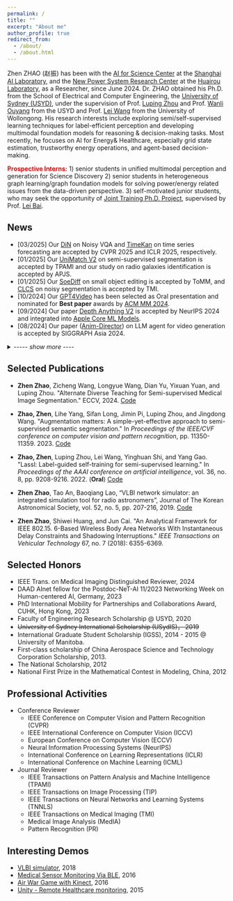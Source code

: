 ```yaml
---
permalink: /
title: ""
excerpt: "About me"
author_profile: true
redirect_from: 
  - /about/
  - /about.html
---
```


Zhen ZHAO (赵振) has been with the [AI for Science Center](https://science.openxlab.org.cn/) at the [Shanghai AI Laboratory](https://www.shlab.org.cn/), and the [New Power System Research Center](https://www.hrl.ac.cn/4.html) at the [Huairou Laboratory](https://www.hrl.ac.cn/), as a Researcher, since June 2024. Dr. ZHAO obtained his Ph.D. from the School of Electrical and Computer Engineering, the [University of Sydney (USYD)](https://www.sydney.edu.au/), under the supervision of Prof. [Luping Zhou](https://sites.google.com/view/lupingzhou) and Prof. [Wanli Ouyang](https://wlouyang.github.io/) from the USYD and Prof. [Lei Wang](https://scholars.uow.edu.au/display/lei_wang) from the University of Wollongong. His research interests include exploring semi/self-supervised learning techniques for label-efficient perception and developing multimodal foundation models for reasoning & decision-making tasks. Most recently, he focuses on AI for Energy\& Healthcare, especially grid state estimation, trustworthy energy operations, and agent-based decision-making.

<font color="red"><strong>Prospective Interns:</strong></font> 1) senior students in unified multimodal perception and generation for Science Discovery 2) senior students in heterogeneous graph learning/graph foundation models for solving power/energy related issues from the data-driven perspective. 3) self-motivated junior students, who may seek the opportunity of [Joint Training Ph.D. Project](https://www.shlab.org.cn/enrollment), supervised by Prof. [Lei Bai](http://leibai.site/).


## News
- [03/2025] Our [DiN]() on Noisy VQA and [TimeKan](https://github.com/huangst21/TimeKAN) on time series forecasting are accepted by CVPR 2025 and ICLR 2025, respectively.
- [01/2025] Our [UniMatch V2](https://github.com/LiheYoung/UniMatch-V2) on semi-supervised segmentation is accepted by TPAMI and our study on radio galaxies identification is accepted by APJS.
- [01/2025] Our [SoeDiff](https://github.com/panqihe-zjut/SOEDiff) on small object editing is accepted by ToMM, and [CLCS](https://arxiv.org/abs/2501.06678) on noisy segmentation is accepted by TMI.
- [10/2024] Our [GPT4Video](https://gpt4video.github.io/) has been selected as Oral presentation and nominated for **Best paper** awards by [ACM MM 2024](https://2024.acmmm.org/best-paper).
- [09/2024] Our paper [Depth Anything V2](https://depth-anything-v2.github.io/) is accepted by NeurIPS 2024 and integrated into [Apple Core ML Models](https://developer.apple.com/machine-learning/models/).
- [08/2024] Our paper ([Anim-Director](https://github.com/HITsz-TMG/Anim-Director)) on LLM agent for video generation is accepted by SIGGRAPH Asia 2024.


<details>
  <summary>----- <em>show more</em> ----</summary>
  <ul style="list-style-type: ">
    <li>[08/2024] Our MPL on the fast adaptation of VLMs is accepted by IJCV. </li>
    <li>[07/2024] Two papers on LLM for video understanding & generation and a benchmark of small object editing (https://soebench.github.io/) are accepcted by ACM MM 2024.</li>
    <li>[07/2024] Our paper on LLM for autonomous driving is accepted by IEEE RA-L. </li>
    <li>[07/2024] Two papers on semi-supervised segmentation (AD-MT) and unsupervised domain adaptation for point cloud (PCFEA) are accepted by ECCV 2024. </li>
    <li>[12/2023] Our paper SoC4SS on semi-supervised fine-grained learning is accepted by AAAI 2024. </li>
    <li>[07/2023] Four papers on semi-supervised learning and fast adaptation of large foundation models are accepted by ICCV 2023 (one is selected as <strong>Oral</strong>). </li>
  	<li>[07/2023] Our paper on semi- and barely-supervised learning is accepted by ACM MM 2023.</li>
  	<li>[02/2023] Four papers on semi-supervised semantic segmentation and efficient Vision Transformer pruning are accepted by CVPR 2023.</li>
    <li>[11/2022] Our paper on barely-supervised Learning is accepted by NIPS 2022 (<strong>Spotlight</strong>).</li>
    <li>[03/2022] Our paper on mismatched semi-supervised Learning is accepted by CVPR 2022.</li>
    <li>[12/2021] Our paper on semi-supervised Learning is accepted by AAAI 2022 (<strong>Oral</strong>).</li>
    <li>[01/2021] Registered as a Ph.D. Student @ USYD after a 2-year break.</li>
  </ul>
</details>


## Selected Publications
- **Zhen Zhao**, Zicheng Wang, Longyue Wang, Dian Yu, Yixuan Yuan, and Luping Zhou. "Alternate Diverse Teaching for Semi-supervised Medical Image Segmentation." ECCV, 2024. [Code](https://github.com/ZhenZHAO/AD-MT)

- **Zhao, Zhen**, Lihe Yang, Sifan Long, Jimin Pi, Luping Zhou, and Jingdong Wang. "Augmentation matters: A simple-yet-effective approach to semi-supervised semantic segmentation." In *Proceedings of the IEEE/CVF conference on computer vision and pattern recognition*, pp. 11350-11359. 2023. [Code](https://github.com/ZhenZHAO/AugSeg)

- **Zhao, Zhen**, Luping Zhou, Lei Wang, Yinghuan Shi, and Yang Gao. "Lassl: Label-guided self-training for semi-supervised learning." In *Proceedings of the AAAI conference on artificial intelligence*, vol. 36, no. 8, pp. 9208-9216. 2022. (**Oral**) [Code](https://github.com/ZhenZHAO/lassl)
- **Zhen Zhao**, Tao An, Baoqiang Lao, “VLBI network simulator: an integrated simulation tool for radio astronomers”, Journal of The Korean Astronomical Society, vol. 52, no. 5, pp. 207-216, 2019. [Code](https://github.com/ZhenZHAO/VNSIM)
- **Zhen Zhao**, Shiwei Huang, and Jun Cai. "An Analytical Framework for IEEE 802.15. 6-Based Wireless Body Area Networks With Instantaneous Delay Constraints and Shadowing Interruptions." *IEEE Transactions on Vehicular Technology* 67, no. 7 (2018): 6355-6369.



## Selected Honors
- IEEE Trans. on Medical Imaging Distinguished Reviewer, 2024
- DAAD AInet fellow for the Postdoc-NeT-AI 11/2023 Networking Week on Human-centered AI, Germany, 2023
- PhD International Mobility for Partnerships and Collaborations Award, CUHK, Hong Kong, 2023
- Faculty of Engineering Research Scholarship @ USYD, 2020
- ~~University of Sydney International Scholarship (USydIS)， 2019~~
- International Graduate Student Scholarship (IGSS), 2014 - 2015 @ University of Manitoba.
- First-class scholarship of China Aerospace Science and Technology Corporation Scholarship, 2013.
- The National Scholarship, 2012
- National First Prize in the Mathematical Contest in Modeling, China, 2012



## Professional Activities

- Conference Reviewer
  - IEEE Conference on Computer Vision and Pattern Recognition (CVPR)
  - IEEE International Conference on Computer Vision (ICCV)
  - European Conference on Computer Vision (ECCV)
  - Neural Information Processing Systems (NeurIPS)
  - International Conference on Learning Representations (ICLR)
  - International Conference on Machine Learning (ICML)
- Journal Reviewer
  - IEEE Transactions on Pattern Analysis and Machine Intelligence (TPAMI)
  - IEEE Transactions on Image Processing (TIP)
  - IEEE Transactions on Neural Networks and Learning Systems (TNNLS)
  - IEEE Transactions on Medical Imaging (TMI)
  - Medical Image Analysis (MedIA)
  - Pattern Recognition (PR)



## Interesting Demos

- [VLBI simulator](https://zhenzhao.github.io/posts/2017/11/demos-vlbi-sim/), 2018
- [Medical Sensor Monitoring Via BLE](https://zhenzhao.github.io/posts/2016/08/ble-sensor-android/), 2016
- [Air War Game with Kinect](https://zhenzhao.github.io/posts/2016/04/air-war-kinect/), 2016
- [Unity - Remote Healthcare monitoring](https://zhenzhao.github.io/posts/2015/10/unity-healthcare-monitoring/), 2015

